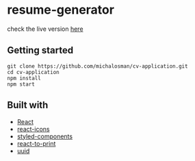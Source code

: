 # resume-generator

check the live version [here](https://cv-generator-react.netlify.app/)

## Getting started

```
git clone https://github.com/michalosman/cv-application.git
cd cv-application
npm install
npm start
```

## Built with

- [React](https://reactjs.org/)
- [react-icons](https://www.npmjs.com/package/react-icons)
- [styled-components](https://styled-components.com/)
- [react-to-print](https://www.npmjs.com/package/react-to-print)
- [uuid](https://www.npmjs.com/package/uuid)
